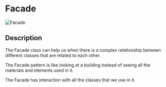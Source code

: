 # Facade
![Facade](https://refactoring.guru/images/patterns/diagrams/facade/live-example-en.png)
## Description
The Facade class can help us when there is a complex relationship between different classes that are related to each other.

The Facade pattern is like looking at a building instead of seeing all the materials and elements used in it.

The Facade has interaction with all the classes that we use in it.